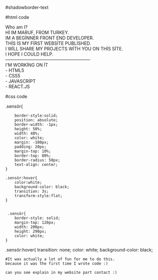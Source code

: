 #shadowborder-text

#html code
<div class="kare">
  <div class="sensör" > Who am I? <br>
    Hİ IM MARUF, FROM TURKEY. <br> IM A BEGİNNER FRONT END DEVELOPER. <br>
    THİS İS MY FİRST WEBSİTE PUBLİSHED. <br>I WİLL SHARE MY PROJECTS WİTH YOU ON THİS SİTE.<br>I HOPE I COULD HELP.<br> ———————————————————<br> I'M WORKİNG ON İT <br>- HTML5 <br>- CSS5 <br> - JAVASCRİPT <br>- REACT.JS 
    
 #css code
 
 
 .sensör{

        border-style:solid;
        position: absolute;
        border-width: -1px;
        height: 50%;
        width: 48%;
        color: white;
        margin: -100px;
        padding: 20px;
        margin-top: 10%;
        border-top: 80%;
        border-radius: 50px;
        text-align: center;
    }

    .sensör:hover{
        color:white;
        background-color: black;
        transition: 3s;
        transform-style:flat;
    }
    
    
     .sensör{
        border-style: solid;
        margin-top: 120px;
        width: 200px;
        height: 290px;   
        color: white;
    }
.sensör:hover{
    transition: none;
    color: white;
    background-color: black;
    
    
    #It was actually a lot of fun for me to do this.
    because it was the first time I wrote code :)
    
    can you see explain in my website part contact :)

